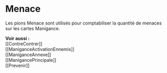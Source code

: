 # Menace
Les pions Menace sont utilisés pour comptabiliser la quantité de menaces sur les cartes Manigance. 

**Voir aussi :**  
[[ContreContrer]]  
[[ManiganceActivationEnnemis]]  
[[ManiganceAnnexe]]  
[[ManigancePrincipale]]  
[[Prevenir]]